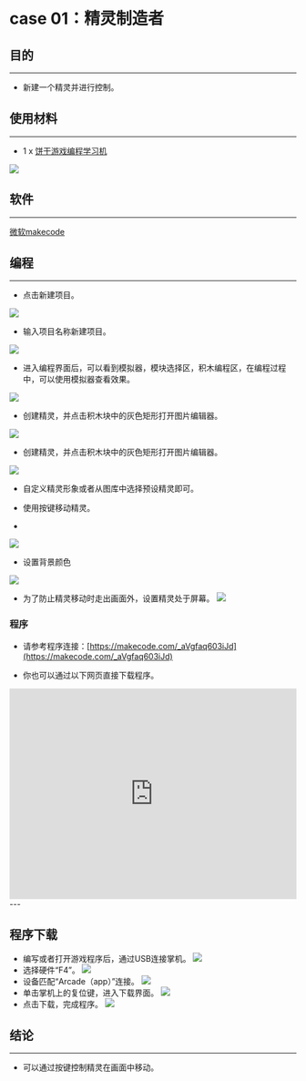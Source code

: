 # case 01：精灵制造者

## 目的
---
- 新建一个精灵并进行控制。

## 使用材料
---

- 1 x [饼干游戏编程学习机](https://item.taobao.com/item.htm?spm=a1z10.5-c-s.w4002-18602834185.82.51a95ccfE1IJt1&id=644090757603)



![](./images/retro-case-01-01.png)



## 软件
---
[微软makecode](https://arcade.makecode.com/)


## 编程
---


- 点击新建项目。

![](./images/retro-case-01-02.png)

- 输入项目名称新建项目。

![](./images/retro-case-01-03.png)

- 进入编程界面后，可以看到模拟器，模块选择区，积木编程区，在编程过程中，可以使用模拟器查看效果。

![](./images/retro-case-01-04.png)


- 创建精灵，并点击积木块中的灰色矩形打开图片编辑器。

![](./images/retro-case-01-05.png)


- 创建精灵，并点击积木块中的灰色矩形打开图片编辑器。

![](./images/retro-case-01-06.png)

- 自定义精灵形象或者从图库中选择预设精灵即可。

- 使用按键移动精灵。
- 
![](./images/retro-case-01-07.png)

- 设置背景颜色

![](./images/retro-case-01-08.png)

- 为了防止精灵移动时走出画面外，设置精灵处于屏幕。
![](./images/retro-case-01-09.png)

### 程序
- 请参考程序连接：[https://makecode.com/_aVgfaq603iJd](https://makecode.com/_aVgfaq603iJd)

- 你也可以通过以下网页直接下载程序。

<div style="position:relative;height:calc(300px + 5em);width:100%;overflow:hidden;"><iframe style="position:absolute;top:0;left:0;width:100%;height:100%;" src="https://arcade.makecode.com/---codeembed#pub:_aVgfaq603iJd" allowfullscreen="allowfullscreen" frameborder="0" sandbox="allow-scripts allow-same-origin"></iframe></div>
---




## 程序下载
- 编写或者打开游戏程序后，通过USB连接掌机。
![](./images/retro-case-01-10.png)
- 选择硬件“F4”。
![](./images/retro-case-01-11.png)
- 设备匹配“Arcade（app）”连接。
![](./images/retro-case-01-12.png)
- 单击掌机上的复位键，进入下载界面。
![](./images/retro-case-01-13.png)
- 点击下载，完成程序。
![](./images/retro-case-01-14.png)


## 结论
---
- 可以通过按键控制精灵在画面中移动。

